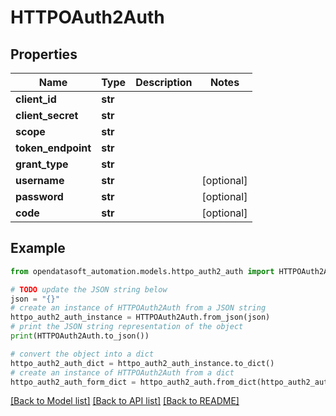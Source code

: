 # HTTPOAuth2Auth


## Properties

Name | Type | Description | Notes
------------ | ------------- | ------------- | -------------
**client_id** | **str** |  | 
**client_secret** | **str** |  | 
**scope** | **str** |  | 
**token_endpoint** | **str** |  | 
**grant_type** | **str** |  | 
**username** | **str** |  | [optional] 
**password** | **str** |  | [optional] 
**code** | **str** |  | [optional] 

## Example

```python
from opendatasoft_automation.models.httpo_auth2_auth import HTTPOAuth2Auth

# TODO update the JSON string below
json = "{}"
# create an instance of HTTPOAuth2Auth from a JSON string
httpo_auth2_auth_instance = HTTPOAuth2Auth.from_json(json)
# print the JSON string representation of the object
print(HTTPOAuth2Auth.to_json())

# convert the object into a dict
httpo_auth2_auth_dict = httpo_auth2_auth_instance.to_dict()
# create an instance of HTTPOAuth2Auth from a dict
httpo_auth2_auth_form_dict = httpo_auth2_auth.from_dict(httpo_auth2_auth_dict)
```
[[Back to Model list]](../README.md#documentation-for-models) [[Back to API list]](../README.md#documentation-for-api-endpoints) [[Back to README]](../README.md)


